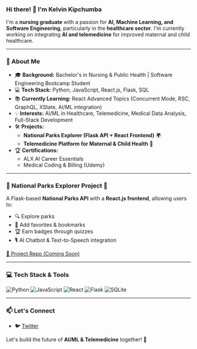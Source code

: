 ### Hi there! 👋 I'm Kelvin Kipchumba

I'm a **nursing graduate** with a passion for **AI, Machine Learning, and Software Engineering**, particularly in the **healthcare sector**. I'm currently working on integrating **AI and telemedicine** for improved maternal and child healthcare.

---

### 🚀 About Me
- 🎓 **Background:** Bachelor's in Nursing & Public Health | Software Engineering Bootcamp Student
- 💻 **Tech Stack:** Python, JavaScript, React.js, Flask, SQL
- 📚 **Currently Learning:** React Advanced Topics (Concurrent Mode, RSC, GraphQL, XState, AI/ML integration)
- 💡 **Interests:** AI/ML in Healthcare, Telemedicine, Medical Data Analysis, Full-Stack Development
- 🛠 **Projects:**
  - **National Parks Explorer (Flask API + React Frontend)** 🌍
  - **Telemedicine Platform for Maternal & Child Health** 🏥
- 🏆 **Certifications:**
  - ALX AI Career Essentials
  - Medical Coding & Billing (Udemy)

---

### 📌 National Parks Explorer Project 🌿
A Flask-based **National Parks API** with a **React.js frontend**, allowing users to:
- 🔍 Explore parks
- 🌟 Add favorites & bookmarks
- 🏆 Earn badges through quizzes
- 🎙 AI Chatbot & Text-to-Speech integration

[🔗 Project Repo (Coming Soon)]()

---

### 💻 Tech Stack & Tools
![Python](https://img.shields.io/badge/Python-3776AB?style=for-the-badge&logo=python&logoColor=white) ![JavaScript](https://img.shields.io/badge/JavaScript-F7DF1E?style=for-the-badge&logo=javascript&logoColor=black) ![React](https://img.shields.io/badge/React-20232A?style=for-the-badge&logo=react&logoColor=61DAFB) ![Flask](https://img.shields.io/badge/Flask-000000?style=for-the-badge&logo=flask&logoColor=white) ![SQLite](https://img.shields.io/badge/SQLite-07405E?style=for-the-badge&logo=sqlite&logoColor=white)

---

### 📫 Let's Connect
- 🐦 [Twitter]()

Let's build the future of **AI/ML & Telemedicine** together! 🚀

